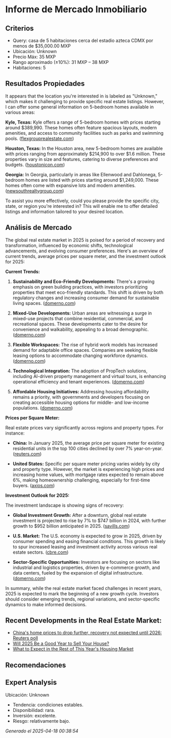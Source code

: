 
# Informe de Mercado Inmobiliario

## Criterios
- Query: casa de 5 habitaciones cerca del estadio azteca CDMX por menos de $35,000.00 MXP
- Ubicación: Unknown
- Precio Máx: 35 MXP
- Rango aproximado (±10%): 31 MXP – 38 MXP
- Habitaciones: 5

## Resultados Propiedades
It appears that the location you're interested in is labeled as "Unknown," which makes it challenging to provide specific real estate listings. However, I can offer some general information on 5-bedroom homes available in various areas:

**Kyle, Texas:**
Kyle offers a range of 5-bedroom homes with prices starting around $389,990. These homes often feature spacious layouts, modern amenities, and access to community facilities such as parks and swimming pools. ([flexgrouprealestate.com](https://www.flexgrouprealestate.com/kyle-tx-homes-for-sale/5-bedroom/?utm_source=openai))

**Houston, Texas:**
In the Houston area, new 5-bedroom homes are available with prices ranging from approximately $214,900 to over $1.6 million. These properties vary in size and features, catering to diverse preferences and budgets. ([houstonicon.com](https://www.houstonicon.com/newhomes/builders/unknown/5-bedrooms?utm_source=openai))

**Georgia:**
In Georgia, particularly in areas like Ellenwood and Dahlonega, 5-bedroom homes are listed with prices starting around $1,249,000. These homes often come with expansive lots and modern amenities. ([newsouthrealtygroup.com](https://www.newsouthrealtygroup.com/listings/subdivision/Unknown/Homes-for-Sale/?utm_source=openai))

To assist you more effectively, could you please provide the specific city, state, or region you're interested in? This will enable me to offer detailed listings and information tailored to your desired location.

## Análisis de Mercado
The global real estate market in 2025 is poised for a period of recovery and transformation, influenced by economic shifts, technological advancements, and evolving consumer preferences. Here's an overview of current trends, average prices per square meter, and the investment outlook for 2025:

**Current Trends:**

1. **Sustainability and Eco-Friendly Developments:** There's a growing emphasis on green building practices, with investors prioritizing properties that meet eco-friendly standards. This shift is driven by both regulatory changes and increasing consumer demand for sustainable living spaces. ([domerno.com](https://domerno.com/real-estate-market-in-2025-key-trends-and-forecasts-for-investors/?utm_source=openai))

2. **Mixed-Use Developments:** Urban areas are witnessing a surge in mixed-use projects that combine residential, commercial, and recreational spaces. These developments cater to the desire for convenience and walkability, appealing to a broad demographic. ([domerno.com](https://domerno.com/real-estate-market-in-2025-key-trends-and-forecasts-for-investors/?utm_source=openai))

3. **Flexible Workspaces:** The rise of hybrid work models has increased demand for adaptable office spaces. Companies are seeking flexible leasing options to accommodate changing workforce dynamics. ([domerno.com](https://domerno.com/real-estate-market-in-2025-key-trends-and-forecasts-for-investors/?utm_source=openai))

4. **Technological Integration:** The adoption of PropTech solutions, including AI-driven property management and virtual tours, is enhancing operational efficiency and tenant experiences. ([domerno.com](https://domerno.com/real-estate-market-in-2025-key-trends-and-forecasts-for-investors/?utm_source=openai))

5. **Affordable Housing Initiatives:** Addressing housing affordability remains a priority, with governments and developers focusing on creating accessible housing options for middle- and low-income populations. ([domerno.com](https://domerno.com/real-estate-market-in-2025-key-trends-and-forecasts-for-investors/?utm_source=openai))

**Prices per Square Meter:**

Real estate prices vary significantly across regions and property types. For instance:

- **China:** In January 2025, the average price per square meter for existing residential units in the top 100 cities declined by over 7% year-on-year. ([reuters.com](https://www.reuters.com/markets/asia/china-home-prices-sales-slip-further-january-report-shows-2025-02-01/?utm_source=openai))

- **United States:** Specific per square meter pricing varies widely by city and property type. However, the market is experiencing high prices and increasing home values, with mortgage rates expected to remain above 6%, making homeownership challenging, especially for first-time buyers. ([axios.com](https://www.axios.com/newsletters/axios-indianapolis-b88c19d2-09db-4331-8eb4-65ef116c0c4d?utm_source=openai))

**Investment Outlook for 2025:**

The investment landscape is showing signs of recovery:

- **Global Investment Growth:** After a downturn, global real estate investment is projected to rise by 7% to $747 billion in 2024, with further growth to $952 billion anticipated in 2025. ([savills.com](https://www.savills.com/impacts/market-trends/global-real-estate-investment-2025-and-beyond.html?utm_source=openai))

- **U.S. Market:** The U.S. economy is expected to grow in 2025, driven by consumer spending and easing financial conditions. This growth is likely to spur increased leasing and investment activity across various real estate sectors. ([cbre.com](https://www.cbre.com/insights/books/us-real-estate-market-outlook-2025?utm_source=openai))

- **Sector-Specific Opportunities:** Investors are focusing on sectors like industrial and logistics properties, driven by e-commerce growth, and data centers, fueled by the expansion of digital infrastructure. ([domerno.com](https://domerno.com/real-estate-market-in-2025-key-trends-and-forecasts-for-investors/?utm_source=openai))

In summary, while the real estate market faced challenges in recent years, 2025 is expected to mark the beginning of a new growth cycle. Investors should consider emerging trends, regional variations, and sector-specific dynamics to make informed decisions.


## Recent Developments in the Real Estate Market:
- [China's home prices to drop further, recovery not expected until 2026: Reuters poll](https://www.reuters.com/markets/asia/chinas-home-prices-drop-further-recovery-not-expected-until-2026-2025-02-25/?utm_source=openai)
- [Will 2025 Be a Good Year to Sell Your House?](https://www.kiplinger.com/real-estate/will-2025-be-a-good-year-to-sell-your-house?utm_source=openai)
- [What to Expect in the Rest of This Year's Housing Market](https://www.kiplinger.com/real-estate/housing-market-what-to-expect-the-rest-of-this-year?utm_source=openai)

## Recomendaciones
## Expert Analysis

Ubicación: Unknown

- Tendencia: condiciones estables.
- Disponibilidad: rara.
- Inversión: excelente.
- Riesgo: relativamente bajo.


*Generado el 2025-04-18 00:38:54*
